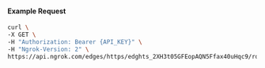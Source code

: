 <!-- Code generated for API Clients. DO NOT EDIT. -->

#### Example Request

```bash
curl \
-X GET \
-H "Authorization: Bearer {API_KEY}" \
-H "Ngrok-Version: 2" \
https://api.ngrok.com/edges/https/edghts_2XH3t05GFEopAQN5Ffax40uHqc9/routes/edghtsrt_2XH3t0HRjQ6vjkGpTFCuUB1K2AB/saml
```
